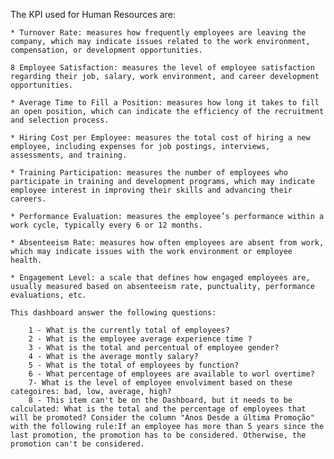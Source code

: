 The KPI used for Human Resources are:

    * Turnover Rate: measures how frequently employees are leaving the company, which may indicate issues related to the work environment, compensation, or development opportunities.

    8 Employee Satisfaction: measures the level of employee satisfaction regarding their job, salary, work environment, and career development opportunities.

    * Average Time to Fill a Position: measures how long it takes to fill an open position, which can indicate the efficiency of the recruitment and selection process.

    * Hiring Cost per Employee: measures the total cost of hiring a new employee, including expenses for job postings, interviews, assessments, and training.

    * Training Participation: measures the number of employees who participate in training and development programs, which may indicate employee interest in improving their skills and advancing their careers.

    * Performance Evaluation: measures the employee’s performance within a work cycle, typically every 6 or 12 months.

    * Absenteeism Rate: measures how often employees are absent from work, which may indicate issues with the work environment or employee health.

    * Engagement Level: a scale that defines how engaged employees are, usually measured based on absenteeism rate, punctuality, performance evaluations, etc.

    This dashboard answer the following questions:

        1 - What is the currently total of employees?
        2 - What is the employee average experience time ?
        3 - What is the total and percentual of employee gender?
        4 - What is the average montly salary?
        5 - What is the total of employees by function?
        6 - What percentage of employees are available to worl overtime?
        7- What is the level of employee envolviment based on these categoires: bad, low, average, high?
        8 - This item can't be on the Dashboard, but it needs to be calculated: What is the total and the percentage of employees that will be promoted? Consider the column "Anos Desde a última Promoção" with the following rule:If an employee has more than 5 years since the last promotion, the promotion has to be considered. Otherwise, the promotion can't be considered.